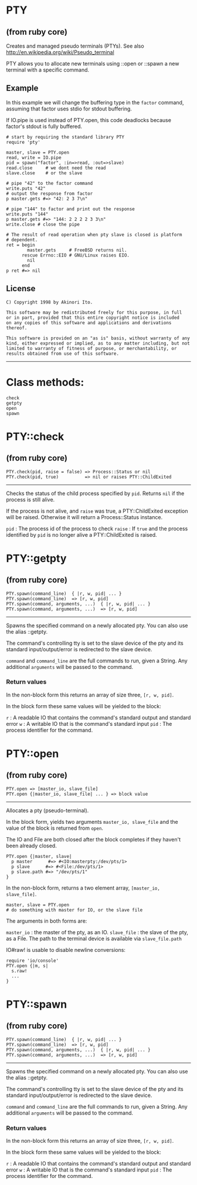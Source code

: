 # PTY

(from ruby core)
---
Creates and managed pseudo terminals (PTYs).  See also
http://en.wikipedia.org/wiki/Pseudo_terminal

PTY allows you to allocate new terminals using ::open or ::spawn a new
terminal with a specific command.

## Example

In this example we will change the buffering type in the `factor` command,
assuming that factor uses stdio for stdout buffering.

If IO.pipe is used instead of PTY.open, this code deadlocks because factor's
stdout is fully buffered.

    # start by requiring the standard library PTY
    require 'pty'

    master, slave = PTY.open
    read, write = IO.pipe
    pid = spawn("factor", :in=>read, :out=>slave)
    read.close     # we dont need the read
    slave.close    # or the slave

    # pipe "42" to the factor command
    write.puts "42"
    # output the response from factor
    p master.gets #=> "42: 2 3 7\n"

    # pipe "144" to factor and print out the response
    write.puts "144"
    p master.gets #=> "144: 2 2 2 2 3 3\n"
    write.close # close the pipe

    # The result of read operation when pty slave is closed is platform
    # dependent.
    ret = begin
            master.gets     # FreeBSD returns nil.
          rescue Errno::EIO # GNU/Linux raises EIO.
            nil
          end
    p ret #=> nil

## License

    C) Copyright 1998 by Akinori Ito.

    This software may be redistributed freely for this purpose, in full
    or in part, provided that this entire copyright notice is included
    on any copies of this software and applications and derivations thereof.

    This software is provided on an "as is" basis, without warranty of any
    kind, either expressed or implied, as to any matter including, but not
    limited to warranty of fitness of purpose, or merchantability, or
    results obtained from use of this software.
---
# Class methods:

    check
    getpty
    open
    spawn

# PTY::check

(from ruby core)
---
    PTY.check(pid, raise = false) => Process::Status or nil
    PTY.check(pid, true)          => nil or raises PTY::ChildExited

---

Checks the status of the child process specified by `pid`. Returns `nil` if
the process is still alive.

If the process is not alive, and `raise` was true, a PTY::ChildExited
exception will be raised. Otherwise it will return a Process::Status instance.

`pid`
:   The process id of the process to check
`raise`
:   If `true` and the process identified by `pid` is no longer alive a
    PTY::ChildExited is raised.



# PTY::getpty

(from ruby core)
---
    PTY.spawn(command_line)  { |r, w, pid| ... }
    PTY.spawn(command_line)  => [r, w, pid]
    PTY.spawn(command, arguments, ...)  { |r, w, pid| ... }
    PTY.spawn(command, arguments, ...)  => [r, w, pid]

---

Spawns the specified command on a newly allocated pty. You can also use the
alias ::getpty.

The command's controlling tty is set to the slave device of the pty and its
standard input/output/error is redirected to the slave device.

`command` and `command_line` are the full commands to run, given a String. Any
additional `arguments` will be passed to the command.

### Return values

In the non-block form this returns an array of size three, `[r, w, pid]`.

In the block form these same values will be yielded to the block:

`r`
:   A readable IO that contains the command's standard output and standard
    error
`w`
:   A writable IO that is the command's standard input
`pid`
:   The process identifier for the command.



# PTY::open

(from ruby core)
---
    PTY.open => [master_io, slave_file]
    PTY.open {|master_io, slave_file| ... } => block value

---

Allocates a pty (pseudo-terminal).

In the block form, yields two arguments `master_io, slave_file` and the value
of the block is returned from `open`.

The IO and File are both closed after the block completes if they haven't been
already closed.

    PTY.open {|master, slave|
      p master      #=> #<IO:masterpty:/dev/pts/1>
      p slave      #=> #<File:/dev/pts/1>
      p slave.path #=> "/dev/pts/1"
    }

In the non-block form, returns a two element array, `[master_io, slave_file]`.

    master, slave = PTY.open
    # do something with master for IO, or the slave file

The arguments in both forms are:

`master_io`
:   the master of the pty, as an IO.
`slave_file`
:   the slave of the pty, as a File.  The path to the terminal device is
    available via `slave_file.path`


IO#raw! is usable to disable newline conversions:

    require 'io/console'
    PTY.open {|m, s|
      s.raw!
      ...
    }


# PTY::spawn

(from ruby core)
---
    PTY.spawn(command_line)  { |r, w, pid| ... }
    PTY.spawn(command_line)  => [r, w, pid]
    PTY.spawn(command, arguments, ...)  { |r, w, pid| ... }
    PTY.spawn(command, arguments, ...)  => [r, w, pid]

---

Spawns the specified command on a newly allocated pty. You can also use the
alias ::getpty.

The command's controlling tty is set to the slave device of the pty and its
standard input/output/error is redirected to the slave device.

`command` and `command_line` are the full commands to run, given a String. Any
additional `arguments` will be passed to the command.

### Return values

In the non-block form this returns an array of size three, `[r, w, pid]`.

In the block form these same values will be yielded to the block:

`r`
:   A readable IO that contains the command's standard output and standard
    error
`w`
:   A writable IO that is the command's standard input
`pid`
:   The process identifier for the command.



